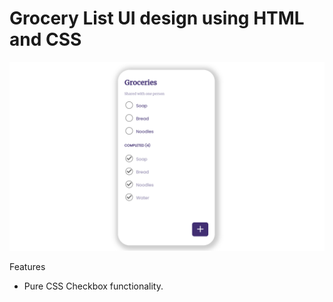# Grocery List UI design using HTML and CSS
![Grocery List](./pro-ss.png 'Grocery List')

Features

- Pure CSS Checkbox functionality.

